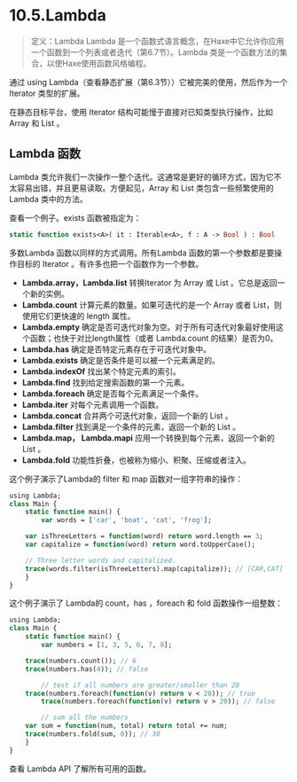 # 10.5.Lambda

> 定义：Lambda
> Lambda 是一个函数式语言概念，在Haxe中它允许你应用一个函数到一个列表或者迭代（第6.7节）。Lambda 类是一个函数方法的集合，以使Haxe使用函数风格编程。

通过 using Lambda（查看静态扩展（第6.3节））它被完美的使用，然后作为一个 Iterator 类型的扩展。

在静态目标平台，使用 Iterator 结构可能慢于直接对已知类型执行操作，比如 Array 和 List 。

## Lambda 函数

Lambda 类允许我们一次操作一整个迭代。这通常是更好的循环方式，因为它不太容易出错，并且更易读取。方便起见，Array 和 List 类包含一些频繁使用的Lambda 类中的方法。

查看一个例子。exists 函数被指定为：

```haxe
static function exists<A>( it : Iterable<A>, f : A -> Bool ) : Bool
```

多数Lambda 函数以同样的方式调用。所有Lambda 函数的第一个参数都是要操作目标的 Iterator 。有许多也把一个函数作为一个参数。

- **Lambda.array，Lambda.list** 转换Iterator 为 Array 或 List 。它总是返回一个新的实例。
- **Lambda.count** 计算元素的数量。如果可迭代的是一个 Array 或者 List，则使用它们更快速的 length 属性。
- **Lambda.empty** 确定是否可迭代对象为空。对于所有可迭代对象最好使用这个函数；也快于对比length属性（或者 Lambda.count 的结果）是否为0。
- **Lambda.has** 确定是否特定元素存在于可迭代对象中。
- **Lambda.exists** 确定是否条件是可以被一个元素满足的。
- **Lambda.indexOf** 找出某个特定元素的索引。
- **Lambda.find** 找到给定搜索函数的第一个元素。
- **Lambda.foreach** 确定是否每个元素满足一个条件。
- **Lambda.iter** 对每个元素调用一个函数。
- **Lambda.concat** 合并两个可迭代对象，返回一个新的 List 。
- **Lambda.filter** 找到满足一个条件的元素，返回一个新的 List 。
- **Lambda.map， Lambda.mapi** 应用一个转换到每个元素，返回一个新的 List 。
- **Lambda.fold** 功能性折叠，也被称为缩小、积聚、压缩或者注入。

这个例子演示了Lambda的 filter 和 map 函数对一组字符串的操作：

```haxe
using Lambda;
class Main {
    static function main() {
        var words = ['car', 'boat', 'cat', 'frog'];

    var isThreeLetters = function(word) return word.length == 3;
    var capitalize = function(word) return word.toUpperCase();

    // Three letter words and capitalized. 
    trace(words.filter(isThreeLetters).map(capitalize)); // [CAR,CAT]
    }
}
```

这个例子演示了 Lambda的 count，has ，foreach 和 fold 函数操作一组整数：

```haxe
using Lambda;
class Main {
    static function main() {
        var numbers = [1, 3, 5, 6, 7, 8];

    trace(numbers.count()); // 6
    trace(numbers.has(4)); // false

        // test if all numbers are greater/smaller than 20
    trace(numbers.foreach(function(v) return v < 20)); // true
        trace(numbers.foreach(function(v) return v > 20)); // false

        // sum all the numbers
    var sum = function(num, total) return total += num;
    trace(numbers.fold(sum, 0)); // 30
    }
}
```

查看 Lambda API 了解所有可用的函数。

